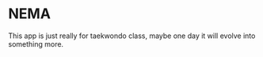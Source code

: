 # NEMA
This app is just really for taekwondo class, maybe one day it will evolve into something more.
